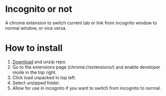 # Incognito or not
A chrome extension to switch current tab or link from incognito window to normal window, or vice versa.

# How to install
1. [Download](https://github.com/josephyooo/Incognito-or-not/archive/refs/heads/master.zip) and unzip repo.
2. Go to the extensions page (chrome://extensions/) and enable developer mode in the top right.
3. Click load unpacked in top left.
4. Select unzipped folder.
5. Allow for use in incognito if you want to switch from incognito to normal.
